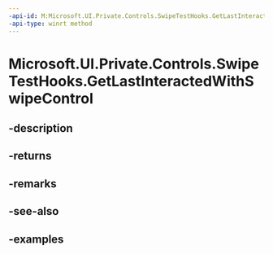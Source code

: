 ```yaml
---
-api-id: M:Microsoft.UI.Private.Controls.SwipeTestHooks.GetLastInteractedWithSwipeControl
-api-type: winrt method
---
```


# Microsoft.UI.Private.Controls.SwipeTestHooks.GetLastInteractedWithSwipeControl

<!--
public static Microsoft.UI.Xaml.Controls.SwipeControl GetLastInteractedWithSwipeControl ();
-->


## -description

## -returns

## -remarks

## -see-also

## -examples


